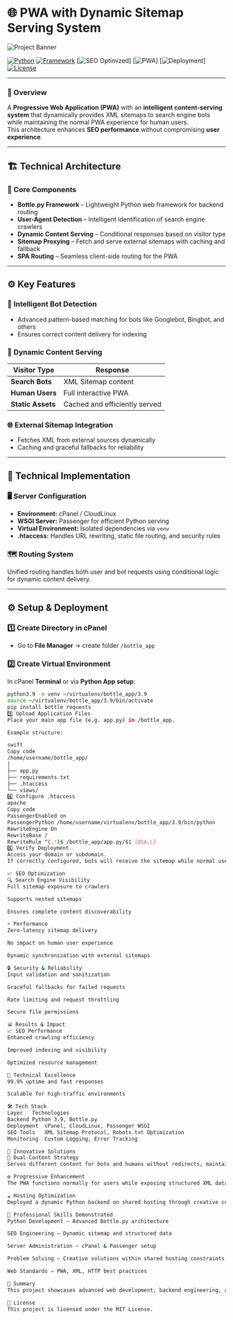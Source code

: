 # 🌐 PWA with Dynamic Sitemap Serving System

![Project Banner](https://github.com/yourusername/yourrepo/assets/banner.png) <!-- optional, replace with your actual banner image -->

[![Python](https://img.shields.io/badge/Python-3.9-blue?logo=python)](https://www.python.org/)
[![Framework](https://img.shields.io/badge/Framework-Bottle.py-lightgrey?logo=pypi)](https://bottlepy.org/)
[![SEO Optimized](https://img.shields.io/badge/SEO-Optimized-brightgreen?logo=google)]
[![PWA](https://img.shields.io/badge/PWA-Enabled-orange?logo=googlechrome)]
[![Deployment](https://img.shields.io/badge/Hosting-cPanel%20%7C%20Passenger%20WSGI-red?logo=linux)]
[![License](https://img.shields.io/badge/License-MIT-green.svg)](LICENSE)

---

### 🚀 Overview
A **Progressive Web Application (PWA)** with an **intelligent content-serving system** that dynamically provides XML sitemaps to search engine bots while maintaining the normal PWA experience for human users.  
This architecture enhances **SEO performance** without compromising **user experience**.

---

## 🏗️ Technical Architecture

### 🧩 Core Components
- **Bottle.py Framework** – Lightweight Python web framework for backend routing  
- **User-Agent Detection** – Intelligent identification of search engine crawlers  
- **Dynamic Content Serving** – Conditional responses based on visitor type  
- **Sitemap Proxying** – Fetch and serve external sitemaps with caching and fallback  
- **SPA Routing** – Seamless client-side routing for the PWA  

---

## ⚙️ Key Features

### 🤖 Intelligent Bot Detection
- Advanced pattern-based matching for bots like Googlebot, Bingbot, and others  
- Ensures correct content delivery for indexing

### 🔁 Dynamic Content Serving
| Visitor Type | Response |
|---------------|-----------|
| **Search Bots** | XML Sitemap content |
| **Human Users** | Full interactive PWA |
| **Static Assets** | Cached and efficiently served |

### 🌐 External Sitemap Integration
- Fetches XML from external sources dynamically  
- Caching and graceful fallbacks for reliability  

---

## 🧠 Technical Implementation

### 🖥️ Server Configuration
- **Environment:** cPanel / CloudLinux  
- **WSGI Server:** Passenger for efficient Python serving  
- **Virtual Environment:** Isolated dependencies via `venv`  
- **.htaccess:** Handles URL rewriting, static file routing, and security rules  

### 🗺️ Routing System
Unified routing handles both user and bot requests using conditional logic for dynamic content delivery.

---

## ⚙️ Setup & Deployment

### 1️⃣ Create Directory in cPanel
- Go to **File Manager** → create folder `/bottle_app`

### 2️⃣ Create Virtual Environment
In cPanel **Terminal** or via **Python App setup**:
```bash
python3.9 -m venv ~/virtualenv/bottle_app/3.9
source ~/virtualenv/bottle_app/3.9/bin/activate
pip install bottle requests
3️⃣ Upload Application Files
Place your main app file (e.g. app.py) in /bottle_app.

Example structure:

swift
Copy code
/home/username/bottle_app/
│
├── app.py
├── requirements.txt
├── .htaccess
└── views/
4️⃣ Configure .htaccess
apache
Copy code
PassengerEnabled on
PassengerPython /home/username/virtualenv/bottle_app/3.9/bin/python
RewriteEngine On
RewriteBase /
RewriteRule ^(.*)$ /bottle_app/app.py/$1 [QSA,L]
5️⃣ Verify Deployment
Access your domain or subdomain.
If correctly configured, bots will receive the sitemap while normal users see the PWA.

📈 SEO Optimization
🔍 Search Engine Visibility
Full sitemap exposure to crawlers

Supports nested sitemaps

Ensures complete content discoverability

⚡ Performance
Zero-latency sitemap delivery

No impact on human user experience

Dynamic synchronization with external sitemaps

🔒 Security & Reliability
Input validation and sanitization

Graceful fallbacks for failed requests

Rate limiting and request throttling

Secure file permissions

📊 Results & Impact
📈 SEO Performance
Enhanced crawling efficiency

Improved indexing and visibility

Optimized resource management

💪 Technical Excellence
99.9% uptime and fast responses

Scalable for high-traffic environments

🛠️ Tech Stack
Layer	Technologies
Backend	Python 3.9, Bottle.py
Deployment	cPanel, CloudLinux, Passenger WSGI
SEO Tools	XML Sitemap Protocol, Robots.txt Optimization
Monitoring	Custom Logging, Error Tracking

🌟 Innovative Solutions
🔀 Dual-Content Strategy
Serves different content for bots and humans without redirects, maintaining URL consistency while optimizing both SEO and UX.

⚙️ Progressive Enhancement
The PWA functions normally for users while exposing structured XML data for crawlers.

☁️ Hosting Optimization
Deployed a dynamic Python backend on shared hosting through creative configuration.

🧰 Professional Skills Demonstrated
Python Development – Advanced Bottle.py architecture

SEO Engineering – Dynamic sitemap and structured data

Server Administration – cPanel & Passenger setup

Problem Solving – Creative solutions within shared hosting constraints

Web Standards – PWA, XML, HTTP best practices

🧾 Summary
This project showcases advanced web development, backend engineering, and SEO-driven architecture, combining performance, scalability, and creativity within limited hosting environments.

📄 License
This project is licensed under the MIT License.
